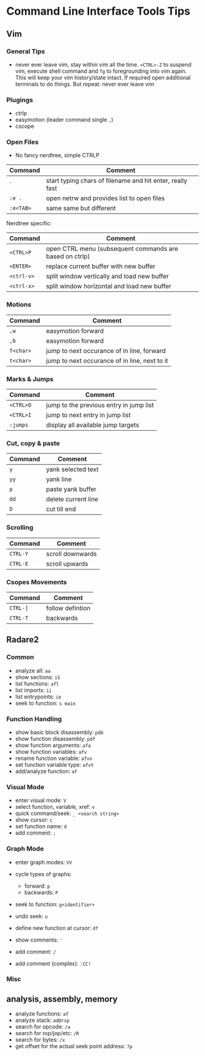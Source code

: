 # Command Line Interface Tools Tips

## Vim

### General Tips

- never ever leave vim, stay within vim all the time. `<CTRL>-Z` to suspend
	vim, execute shell command and `fg` to foregrounding into vim again. This
	will keep your vim history/state intact. If required open additional
	terminals to do things. But repeat: never ever leave vim

### Plugings

- ctrlp
- easymotion (leader command single `,`)
- cscope

### Open Files

- No fancy nerdtree, simple CTRLP

Command | Comment
---     | ---
`<CTRL> | start typing chars of filename and hit enter, really fast
`:e .` | open netrw and provides list to open files
`:e<TAB>` | same same but different

Nerdtree specific:

Command | Comment
---     | ---
`<CTRL>P` | open CTRL menu (subsequent commands are based on ctrlp)
`<ENTER>`  | replace current buffer with new buffer
`<ctrl-v>` | split window vertically and load new buffer
`<ctrl-x>` | split window horizontal and load new buffer

### Motions

Command | Comment
---     | ---
`,w` | easymotion forward
`,b` | easymotion forward
`f<char>` | jump to next occurance of <char> in line, forward
`t<char>` | jump to next occurance of <char> in line, next to it

### Marks & Jumps

Command | Comment
---     | ---
`<CTRL>O` | jump to the previous entry in jump list
`<CTRL>I` | jump to next entry in jump list
`:jumps` | display all available jump targets

### Cut, copy & paste

Command | Comment
---     | ---
`y` | yank selected text
`yy` | yank line
`p` | paste yank buffer
`dd` | delete current line
`D` | cut till end

### Scrolling

Command | Comment
---     | ---
`CTRL-Y` | scroll downwards
`CTRL-E` | scroll upwards

### Csopes Movements

Command | Comment
---     | ---
`CTRL-]` | follow defintion
`CTRL-T` | backwards

## Radare2

### Common


- analyze all: `aa`
- show sections: `iS`
- list functions: `afl`
- list imports: `ii`
- list entrypoints: `ie`
- seek to function: `s main`

### Function Handling

- show basic block disassembly: `pdb`
- show function disassembly: `pdf`
- show function arguments: `afa`
- show function variables: `afv`
- rename function variable: `afvn`
- set function variable type: `afvt`
- add/analyze function: `af`

### Visual Mode

- enter visual mode: `V`
- select function, variable, xref: `v`
- quick command/seek: `_ <search string>`
- show cursor: `c`
- set function name: `d`
- add comment: `;`

### Graph Mode

- enter graph modes: `VV`
- cycle types of graphs:
  - forward: `p`
  - backwards: `P`

- seek to function: `g<identifier>`
- undo seek: `u`
- define new function at cursor: `df`
- show comments: `'`
- add comment: `/`
- add comment (complex): `:CC!`

### Misc

## analysis, assembly, memory ###

- analyze functions: `af`
- analyze stack: `ad@rsp` 
- search for opcode: `/a`
- search for rop/jop/etc: `/R`
- search for bytes: `/x `
- get offset for the actual seek point address: `?p`




